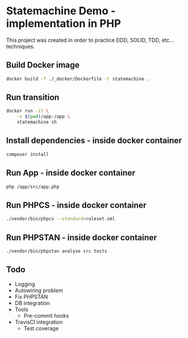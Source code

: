 # Statemachine Demo - implementation in PHP

This project was created in order to practice DDD, SOLID, TDD, etc... techniques.

## Build Docker image
```bash
docker build -f ./_docker/Dockerfile -t statemachine .
```

## Run transition
```bash
docker run -it \
    -v $(pwd)/app:/app \
    statemachine sh
```

## Install dependencies - inside docker container
```bash
composer install
```

## Run App - inside docker container
```bash
php /app/src/app.php
```

## Run PHPCS - inside docker container
```bash
./vendor/bin/phpcs --standard=ruleset.xml
```

## Run PHPSTAN - inside docker container
```bash
./vendor/bin/phpstan analyse src tests
```

## Todo
- Logging
- Autowiring problem
- Fix PHPSTAN
- DB integration
- Tools
    - Pre-commit hooks
- TravisCI integration
    - Test coverage
